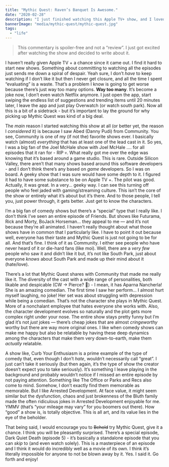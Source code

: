 ```yaml
---
title: "Mythic Quest: Raven’s Banquet Is Awesome."
date: "2020-02-28"
description: "I just finished watching this Apple TV+ show, and I loved it."
bannerImage: "media/mythic-quest/mythic-quest.jpg"
tags:
  - "life"
---
```


<media-box src="media/mythic-quest/mythic-quest.jpg" name="Mythic Quest Poster Image"></media-box>

> This commentary is spoiler-free and not a “review”. I just got excited after watching the show and decided to write about it.

I haven’t really given Apple TV + a chance since it came out. I find it hard to start new shows. Something about committing to watching all the episodes just sends me down a spiral of despair. Yeah sure, I don’t _have_ to keep watching if I don’t like it but then I never get closure, and all the time I spent “evaluating” is a waste. That’s a problem I know is going to get worse because there’s just way too many options. **Way too many**. It’s become a joke now, I don’t even watch Netflix anymore. I just open the app, start swiping the endless list of suggestions and trending items until 20 minutes later, I leave the app and just play Overwatch (or watch south park). Now all this is a bit of a sidetrack - but it’s important to lay the ground for why picking up Mythic Quest was kind of a big deal.

The _main_ reason I started watching this show at all (or better yet, the reason I _considered_ it) is because I saw Abed (Danny Pudi) from Community. You see, Community is one of my (if not the) favorite shows ever. I basically watch (almost) _everything_ that has at least one of the lead cast in it. So yes, I was a big fan of the Joel McHale show with Joel McHale …. for all episodes that it ran for - RIP 💀. What really got me over the edge was knowing that it’s based around a game studio. This is rare. Outside Silicon Valley, there aren’t that many shows based around this software developers - and I don’t think there’s any based on _game_ developers. So I was on board. A geeky show that I was sure would have some depth to it. I figured it had to have some substance to be on Apple TV +. The pilot was good. Actually, it was great. In a very… geeky way. I can see this turning off people who feel jaded with gaming/streaming culture. This isn’t the core of the show or entirely what it’s about but it’s there. And to those people, I tell you, just power through, it gets better. Just get to know the characters.

<media-box src="media/mythic-quest/community.jpg" name="Community!"></media-box>

I’m a big fan of comedy shows but there’s a “special” type that I really like. I don’t think I’ve seen an entire episode of Friends. But shows like Futurama, Rick and Morty, BoJack Horseman… they appeal to me — and it’s not because they’re all animated. I haven’t really thought about what those shows have in common that I particularly like. I have to point it out because well, everyone has their taste and Mythic Quest is just not going to be for all. And that’s fine. I think of it as Community. I either see people who have never heard of it or die-hard fans (like moi). Well, there are a _very few_ people who saw it and didn’t like it but, it’s not like South Park, just about everyone _knows_ about South Park and made up their mind about it (hate/love).

There’s a lot that Mythic Quest shares with Community that made me really like it. The diversity of the cast with a wide range of personalities, both likable and despicable (CW -> Pierce? 🤔) - I mean, it has Aparna Nancherla! She is an amazing comedian. The first time I saw her perform… I almost hurt myself laughing, no joke! Her set was about struggling with depression while being a comedian. That’s not the character she plays in Mythic Quest. More of a nonchalant employee that hates everyone she works with.
Also, the character development evolves so naturally and the plot gets more complex right under your nose. The entire show stays pretty funny but I’m glad it’s not _just_ jokes — there’s cheap jokes that are almost _cringeworthy_ worthy but there are way more original ones. I like when comedy shows can make me happy but also be relatable by having these deep dynamics among the characters that make them very down-to-earth, make them _actually_ relatable.

A show like, Curb Your Enthusiasm is a prime example of the type of comedy that, even though I don’t _hate_, wouldn’t necessarily call “great”. I just can’t take it seriously (but then again, it’s the type of show the creator doesn’t expect you to take seriously). It’s something I leave playing in the background and probably wouldn’t notice if I missed an entire episode by not paying attention. Something like The Office or Parks and Recs also come to mind. Somehow, I don’t exactly find them memorable as memorable. But I like Arrested Development. At face value, it might seem similar but the dysfunction, chaos and just brokenness of the Bluth family made the often ridiculous jokes in Arrested Development enjoyable for me. YMMV (that’s “your mileage may vary” for you boomers out there). How “good” a show is, is totally objective. This is all art, and its value lies in the eye of the beholder.

That being said, I would encourage you to ~~Behold~~ try Mythic Quest, give it a chance. I think you will be pleasantly surprised. There’s a special episode, Dark Quiet Death (episode 5) - it’s basically a standalone episode that you can _skip_ to (and even watch solely). This is a masterpiece of an episode and I think it would do incredibly well as a movie of its own. I think it’s literally impossible for anyone to not be blown away by it. Yes. I said it. Go forth and enjoy!
